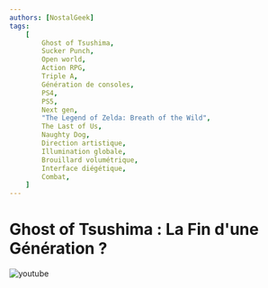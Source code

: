 ```yaml
---
authors: [NostalGeek]
tags:
    [
        Ghost of Tsushima,
        Sucker Punch,
        Open world,
        Action RPG,
        Triple A,
        Génération de consoles,
        PS4,
        PS5,
        Next gen,
        "The Legend of Zelda: Breath of the Wild",
        The Last of Us,
        Naughty Dog,
        Direction artistique,
        Illumination globale,
        Brouillard volumétrique,
        Interface diégétique,
        Combat,
    ]
---
```


# Ghost of Tsushima : La Fin d'une Génération ?

![youtube](https://www.youtube.com/watch?v=L3LW_XiWUII)
